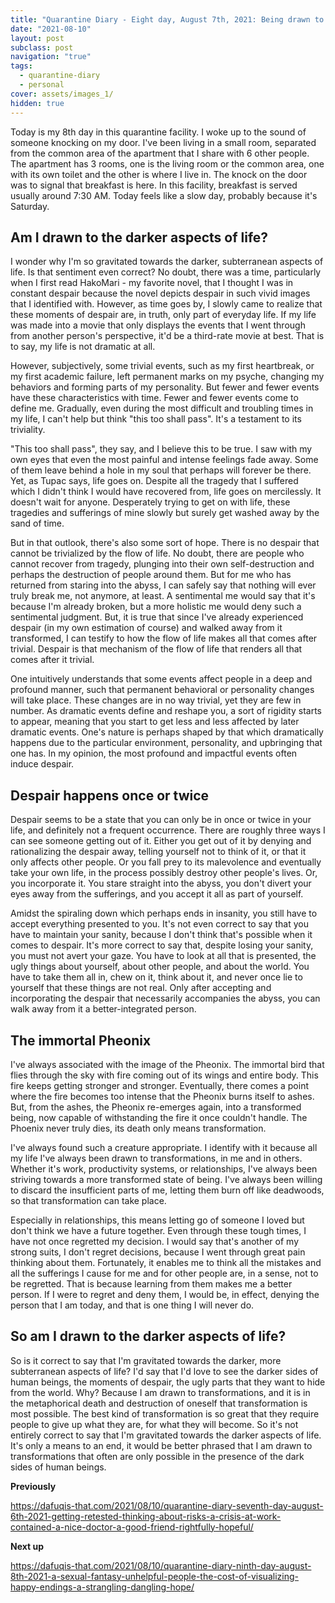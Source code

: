 ```yaml
---
title: "Quarantine Diary - Eight day, August 7th, 2021: Being drawn to the darker aspects of life, despair happens once or twice, the immortal Pheonix"
date: "2021-08-10"
layout: post
subclass: post
navigation: "true"
tags:
  - quarantine-diary
  - personal
cover: assets/images_1/
hidden: true
---
```


Today is my 8th day in this quarantine facility. I woke up to the sound of someone knocking on my door. I've been living in a small room, separated from the common area of the apartment that I share with 6 other people. The apartment has 3 rooms, one is the living room or the common area, one with its own toilet and the other is where I live in. The knock on the door was to signal that breakfast is here. In this facility, breakfast is served usually around 7:30 AM. Today feels like a slow day, probably because it's Saturday.

## Am I drawn to the darker aspects of life?

I wonder why I'm so gravitated towards the darker, subterranean aspects of life. Is that sentiment even correct? No doubt, there was a time, particularly when I first read HakoMari - my favorite novel, that I thought I was in constant despair because the novel depicts despair in such vivid images that I identified with. However, as time goes by, I slowly came to realize that these moments of despair are, in truth, only part of everyday life. If my life was made into a movie that only displays the events that I went through from another person's perspective, it'd be a third-rate movie at best. That is to say, my life is not dramatic at all.

However, subjectively, some trivial events, such as my first heartbreak, or my first academic failure, left permanent marks on my psyche, changing my behaviors and forming parts of my personality. But fewer and fewer events have these characteristics with time. Fewer and fewer events come to define me. Gradually, even during the most difficult and troubling times in my life, I can't help but think "this too shall pass". It's a testament to its triviality.

"This too shall pass", they say, and I believe this to be true. I saw with my own eyes that even the most painful and intense feelings fade away. Some of them leave behind a hole in my soul that perhaps will forever be there. Yet, as Tupac says, life goes on. Despite all the tragedy that I suffered which I didn't think I would have recovered from, life goes on mercilessly. It doesn't wait for anyone. Desperately trying to get on with life, these tragedies and sufferings of mine slowly but surely get washed away by the sand of time.

But in that outlook, there's also some sort of hope. There is no despair that cannot be trivialized by the flow of life. No doubt, there are people who cannot recover from tragedy, plunging into their own self-destruction and perhaps the destruction of people around them. But for me who has returned from staring into the abyss, I can safely say that nothing will ever truly break me, not anymore, at least. A sentimental me would say that it's because I'm already broken, but a more holistic me would deny such a sentimental judgment. But, it is true that since I've already experienced despair (in my own estimation of course) and walked away from it transformed, I can testify to how the flow of life makes all that comes after trivial. Despair is that mechanism of the flow of life that renders all that comes after it trivial.

One intuitively understands that some events affect people in a deep and profound manner, such that permanent behavioral or personality changes will take place. These changes are in no way trivial, yet they are few in number. As dramatic events define and reshape you, a sort of rigidity starts to appear, meaning that you start to get less and less affected by later dramatic events. One's nature is perhaps shaped by that which dramatically happens due to the particular environment, personality, and upbringing that one has. In my opinion, the most profound and impactful events often induce despair.

## Despair happens once or twice

Despair seems to be a state that you can only be in once or twice in your life, and definitely not a frequent occurrence. There are roughly three ways I can see someone getting out of it. Either you get out of it by denying and rationalizing the despair away, telling yourself not to think of it, or that it only affects other people. Or you fall prey to its malevolence and eventually take your own life, in the process possibly destroy other people's lives. Or, you incorporate it. You stare straight into the abyss, you don't divert your eyes away from the sufferings, and you accept it all as part of yourself.

Amidst the spiraling down which perhaps ends in insanity, you still have to accept everything presented to you. It's not even correct to say that you have to maintain your sanity, because I don't think that's possible when it comes to despair. It's more correct to say that, despite losing your sanity, you must not avert your gaze. You have to look at all that is presented, the ugly things about yourself, about other people, and about the world. You have to take them all in, chew on it, think about it, and never once lie to yourself that these things are not real. Only after accepting and incorporating the despair that necessarily accompanies the abyss, you can walk away from it a better-integrated person.

## The immortal Pheonix

I've always associated with the image of the Pheonix. The immortal bird that flies through the sky with fire coming out of its wings and entire body. This fire keeps getting stronger and stronger. Eventually, there comes a point where the fire becomes too intense that the Pheonix burns itself to ashes. But, from the ashes, the Pheonix re-emerges again, into a transformed being, now capable of withstanding the fire it once couldn't handle. The Phoenix never truly dies, its death only means transformation.

I've always found such a creature appropriate. I identify with it because all my life I've always been drawn to transformations, in me and in others. Whether it's work, productivity systems, or relationships, I've always been striving towards a more transformed state of being. I've always been willing to discard the insufficient parts of me, letting them burn off like deadwoods, so that transformation can take place.

Especially in relationships, this means letting go of someone I loved but don't think we have a future together. Even through these tough times, I have not once regretted my decision. I would say that's another of my strong suits, I don't regret decisions, because I went through great pain thinking about them. Fortunately, it enables me to think all the mistakes and all the sufferings I cause for me and for other people are, in a sense, not to be regretted. That is because learning from them makes me a better person. If I were to regret and deny them, I would be, in effect, denying the person that I am today, and that is one thing I will never do.

## So am I drawn to the darker aspects of life?

So is it correct to say that I'm gravitated towards the darker, more subterranean aspects of life? I'd say that I'd love to see the darker sides of human beings, the moments of despair, the ugly parts that they want to hide from the world. Why? Because I am drawn to transformations, and it is in the metaphorical death and destruction of oneself that transformation is most possible. The best kind of transformation is so great that they require people to give up what they are, for what they will become. So it's not entirely correct to say that I'm gravitated towards the darker aspects of life. It's only a means to an end, it would be better phrased that I am drawn to transformations that often are only possible in the presence of the dark sides of human beings.

**Previously**

https://dafuqis-that.com/2021/08/10/quarantine-diary-seventh-day-august-6th-2021-getting-retested-thinking-about-risks-a-crisis-at-work-contained-a-nice-doctor-a-good-friend-rightfully-hopeful/

**Next up**

https://dafuqis-that.com/2021/08/10/quarantine-diary-ninth-day-august-8th-2021-a-sexual-fantasy-unhelpful-people-the-cost-of-visualizing-happy-endings-a-strangling-dangling-hope/
